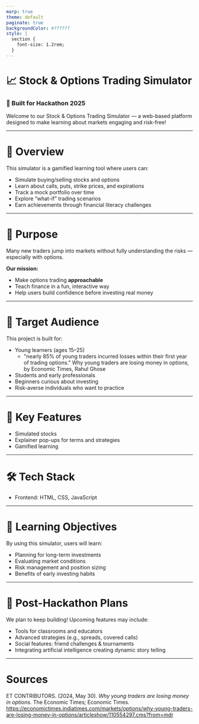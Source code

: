 ```yaml
---
marp: true
theme: default
paginate: true
backgroundColor: #ffffff 
style: |
  section {
    font-size: 1.2rem;
  }
---
```


# 📈 Stock & Options Trading Simulator  
### 🚀 Built for Hackathon 2025

Welcome to our Stock & Options Trading Simulator — a web-based platform designed to make learning about markets engaging and risk-free!

---

# 🧠 Overview

This simulator is a gamified learning tool where users can:

- Simulate buying/selling stocks and options  
- Learn about calls, puts, strike prices, and expirations  
- Track a mock portfolio over time
- Explore “what-if” trading scenarios  
- Earn achievements through financial literacy challenges  

---

# 🎯 Purpose

Many new traders jump into markets without fully understanding the risks — especially with options.

**Our mission:**

- Make options trading **approachable**
- Teach finance in a fun, interactive way
- Help users build confidence before investing real money

---

# 👥 Target Audience

This project is built for:

- Young learners (ages 15–25)
  - "nearly 85% of young traders incurred losses within their first year of trading options." Why young traders are losing money in options, by Economic Times, Rahul Ghose
- Students and early professionals  
- Beginners curious about investing  
- Risk-averse individuals who want to practice

---

# 🔧 Key Features

- Simulated stocks 
- Explainer pop-ups for terms and strategies
- Gamified learning  

---

# 🛠️ Tech Stack

- Frontend: HTML, CSS, JavaScript  

---

# 📘 Learning Objectives

By using this simulator, users will learn:

- Planning for long-term investments  
- Evaluating market conditions  
- Risk management and position sizing  
- Benefits of early investing habits

---

# 🚧 Post-Hackathon Plans

We plan to keep building! Upcoming features may include:

- Tools for classrooms and educators  
- Advanced strategies (e.g., spreads, covered calls)  
- Social features: friend challenges & tournaments
- Integrating artificial intelligence creating dynamic story telling

---

# Sources

ET CONTRIBUTORS. (2024, May 30). *Why young traders are losing money in options.* The Economic Times; Economic Times. https://economictimes.indiatimes.com/markets/options/why-young-traders-are-losing-money-in-options/articleshow/110554297.cms?from=mdr

